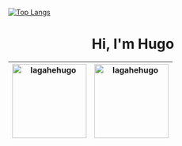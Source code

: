 
[![Top Langs](https://github-readme-stats.vercel.app/api/top-langs/?username=lagahehugo&count_private=true&langs_count=10&layout=compact&theme=dark)](https://github.com/lagahehugo/github-readme-stats)

<h1 align="center">Hi, I'm Hugo</h1>

<table>
  <thead>
    <tr>
      <th scope="col"><img style="width: 150px; height: 150px;" src="https://github-readme-stats.vercel.app/api/top-langs/?username=lagahehugo&layout=compact" alt="lagahehugo" /></th>
      <th scope="col"><img style="width: 150px; height: 150px;" src="https://github-readme-stats.vercel.app/api?username=lagahehugo&show_icons=true&theme=compact" alt="lagahehugo" /></th>
    </tr>
  </thead>
</table>